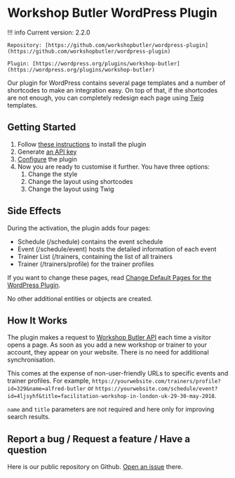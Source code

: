 # Workshop Butler WordPress Plugin

!!! info
    Current version: 2.2.0  

    Repository: [https://github.com/workshopbutler/wordpress-plugin](https://github.com/workshopbutler/wordpress-plugin)

    Plugin: [https://wordpress.org/plugins/workshop-butler](https://wordpress.org/plugins/workshop-butler)

Our plugin for WordPress contains several page templates and a number of
shortcodes to make an integration easy. On top of that, if the shortcodes are
not enough, you can completely redesign each page using [Twig](https://twig.symfony.com/) templates.

## Getting Started

1. Follow [these instructions](https://support.workshopbutler.com/articles/installing-the-wordpress-plugin/)
to install the plugin
1. Generate [an API key](../index.md)
1. [Configure](https://support.workshopbutler.com/articles/configuring-the-wordpress-plugin/) the plugin
1. Now you are ready to customise it further. You have three options:
    1. Change the style
    1. Change the layout using shortcodes
    1. Change the layout using Twig

## Side Effects
During the activation, the plugin adds four pages:

* Schedule (/schedule) contains the event schedule
* Event (/schedule/event) hosts the detailed information of each event
* Trainer List (/trainers, containing the list of all trainers
* Trainer (/trainers/profile) for the trainer profiles

If you want to change these pages, read [Change Default Pages for the WordPress Plugin](https://support.workshopbutler.com/articles/change-default-pages-for-the-wordpress-plugin/).

No other additional entities or objects are created.

## How It Works
The plugin makes a request to [Workshop Butler API](https://support.workshopbuter.com/api) each time
a visitor opens a page. As soon as you add a new workshop or trainer to your account,
they appear on your website. There is no need for additional synchronisation.

This comes at the expense of non-user-friendly URLs to specific events and trainer profiles. For example,
`https://yourwebsite.com/trainers/profile?id=329&name=alfred-butler` or `https://yourwebsite.com/schedule/event?id=4ljsyhf&title=facilitation-workshop-in-london-uk-29-30-may-2018`.

`name` and `title` parameters are not required and here only for improving search results.

## Report a bug / Request a feature / Have a question
Here is our public repository on Github. [Open an issue](https://github.com/workshopbutler/wordpress-plugin) there.
